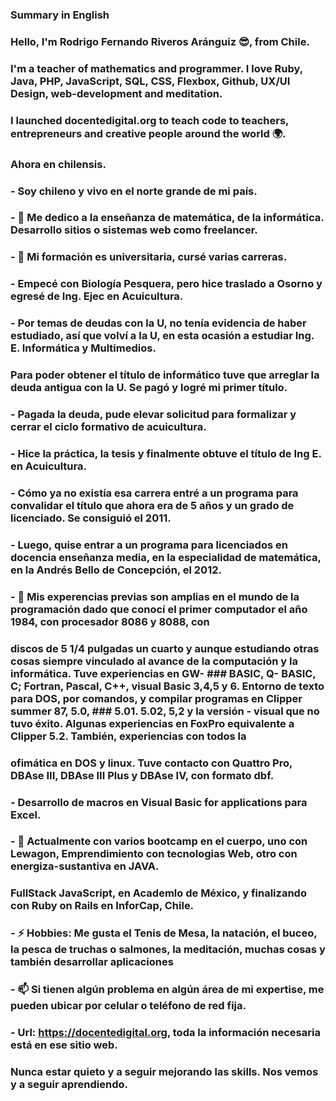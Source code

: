 ### Summary in English
### Hello, I'm Rodrigo Fernando Riveros Aránguiz 😎, from Chile.

### I'm a teacher of mathematics and programmer. I love Ruby, Java, PHP, JavaScript, SQL, CSS, Flexbox, Github, UX/UI Design, web-development and meditation. 
### I launched docentedigital.org to teach code to teachers, entrepreneurs and creative people around the world 🌍.
###  Ahora en chilensis.

### -  Soy chileno y vivo en el norte grande de mi país.

### - 🌱 Me dedico a la enseñanza de matemática, de la informática. Desarrollo sitios o sistemas web como freelancer.
### - 👯 Mi formación es universitaria, cursé varias carreras. 
### - Empecé con Biología Pesquera, pero hice traslado a Osorno y egresé de Ing. Ejec en Acuicultura.
### - Por temas de deudas con la U, no tenía evidencia de haber estudiado, así que volví a la U, en esta ocasión a estudiar Ing. E. Informática y Multimedios.
###   Para poder obtener el título de informático tuve que arreglar la deuda antigua con la U. Se pagó y logré mi primer título.
### - Pagada la deuda, pude elevar solicitud para formalizar y cerrar el ciclo formativo de acuicultura.
### - Hice la práctica, la tesis y finalmente obtuve el título de Ing E. en Acuicultura. 
### - Cómo ya no existía esa carrera entré a un programa para convalidar el título que ahora era de 5 años y un grado de licenciado. Se consiguió el 2011.
### - Luego, quise entrar a un programa para licenciados en docencia enseñanza media, en la especialidad de matemática, en la Andrés Bello de Concepción, el 2012.
### - 🤔 Mis experencias previas son amplias en el mundo de la programación dado que conocí el primer computador el año 1984, con procesador 8086 y 8088, con
###   discos de 5 1/4 pulgadas un cuarto y aunque estudiando otras cosas siempre vinculado al avance de la computación y la informática. Tuve experiencias en GW- ###   BASIC, Q- BASIC, C; Fortran, Pascal, C++, visual Basic 3,4,5 y 6. Entorno de texto para DOS, por comandos, y compilar programas en Clipper summer 87, 5.0, ###   5.01. 5.02, 5,2 y la versión - visual que no tuvo éxito. Algunas experiencias en FoxPro equivalente a Clipper 5.2. También, experiencias con todos la 
###  ofimática en DOS y linux. Tuve contacto con Quattro Pro, DBAse III, DBAse III Plus y DBAse IV, con formato dbf.
### - Desarrollo de macros en Visual Basic for applications para Excel.
### - 💬 Actualmente con varios bootcamp en el cuerpo, uno con Lewagon, Emprendimiento con tecnologias Web, otro con energiza-sustantiva en JAVA.
###   FullStack JavaScript, en Academlo de México, y finalizando con Ruby on Rails en InforCap, Chile.
###
###
### - ⚡ Hobbies: Me gusta el Tenis de Mesa, la natación, el buceo, la pesca de truchas o salmones, la meditación, muchas cosas y también desarrollar aplicaciones 
###
### - 📫 Si tienen algún problema en algún área de mi expertise, me pueden ubicar por celular o teléfono de red fija.
### - Url: https://docentedigital.org, toda la información necesaria está en ese sitio web.
###
###   Nunca estar quieto y a seguir mejorando las skills. Nos vemos y a seguir aprendiendo.



